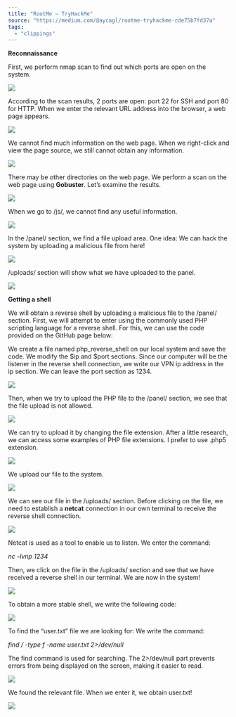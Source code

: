 ```yaml
---
title: "RootMe — TryHackMe"
source: "https://medium.com/@aycagl/rootme-tryhackme-cde75b7fd37a"
tags:
  - "clippings"
---
```

**Reconnaissance**

First, we perform nmap scan to find out which ports are open on the system.

![](https://miro.medium.com/v2/resize:fit:875/1*jRUHlvYb5vbg175zc5S-PQ.jpeg)

According to the scan results, 2 ports are open: port 22 for SSH and port 80 for HTTP. When we enter the relevant URL address into the browser, a web page appears.

![](https://miro.medium.com/v2/resize:fit:875/1*ktOxDr638_HeiOc1lDMBnw.jpeg)

We cannot find much information on the web page. When we right-click and view the page source, we still cannot obtain any information.

![](https://miro.medium.com/v2/resize:fit:866/1*-WAv-5K3Q4ssp_brvrU_qg.jpeg)

There may be other directories on the web page. We perform a scan on the web page using **Gobuster**. Let’s examine the results.

![](https://miro.medium.com/v2/resize:fit:875/1*M6H1D6jvknvcIxlz8nOsvQ.jpeg)

When we go to /js/, we cannot find any useful information.

![](https://miro.medium.com/v2/resize:fit:828/1*muuqUywOjB8RrVVZVoaoBA.jpeg)

In the /panel/ section, we find a file upload area. One idea: We can hack the system by uploading a malicious file from here!

![](https://miro.medium.com/v2/resize:fit:875/1*vyOEmWe25yKA3rrlABa3LQ.jpeg)

/uploads/ section will show what we have uploaded to the panel.

![](https://miro.medium.com/v2/resize:fit:746/1*0TSwnAzGHSVTs2KRVbGPOA.jpeg)

**Getting a shell**

We will obtain a reverse shell by uploading a malicious file to the /panel/ section. First, we will attempt to enter using the commonly used PHP scripting language for a reverse shell. For this, we can use the code provided on the GitHub page below:

We create a file named php\_reverse\_shell on our local system and save the code. We modify the $ip and $port sections. Since our computer will be the listener in the reverse shell connection, we write our VPN ip address in the ip section. We can leave the port section as 1234.

![](https://miro.medium.com/v2/resize:fit:793/1*9ZJU8BXO93BKKVDVg3T-Vg.jpeg)

Then, when we try to upload the PHP file to the /panel/ section, we see that the file upload is not allowed.

![](https://miro.medium.com/v2/resize:fit:875/1*fXBOP1szEpeOpLDJl-PMNg.jpeg)

We can try to upload it by changing the file extension. After a little research, we can access some examples of PHP file extensions. I prefer to use .php5 extension.

![](https://miro.medium.com/v2/resize:fit:386/1*2lu__P2iD6jPXM59LPXYQw.jpeg)

We upload our file to the system.

![](https://miro.medium.com/v2/resize:fit:875/1*JvDkTXgjCHfl3e0zucv--A.jpeg)

We can see our file in the /uploads/ section. Before clicking on the file, we need to establish a **netcat** connection in our own terminal to receive the reverse shell connection.

![](https://miro.medium.com/v2/resize:fit:875/1*yy9RDvRfBoHOMW5uy4zQdA.jpeg)

Netcat is used as a tool to enable us to listen. We enter the command:

*nc -lvnp 1234*

Then, we click on the file in the /uploads/ section and see that we have received a reverse shell in our terminal. We are now in the system!

![](https://miro.medium.com/v2/resize:fit:875/1*ibaWiXKqn6uhPJc8TIKIaw.jpeg)

To obtain a more stable shell, we write the following code:

![](https://miro.medium.com/v2/resize:fit:651/1*NfIevNwmHJKCMgVDXNXGzQ.jpeg)

To find the “user.txt” file we are looking for: We write the command:

*find / -type f -name user.txt 2>/dev/null*

The find command is used for searching. The 2>/dev/null part prevents errors from being displayed on the screen, making it easier to read.

![](https://miro.medium.com/v2/resize:fit:586/1*38qIPdlIGpKU8zEMIAnWgA.jpeg)

We found the relevant file. When we enter it, we obtain user.txt!

![](https://miro.medium.com/v2/resize:fit:278/1*WLY1rzLcQuj_JPhhXIFPKQ.jpeg)